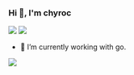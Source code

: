### Hi 👋, I'm chyroc

[![](https://komarev.com/ghpvc/?username=chyroc)](https://github.com/chyroc)
[![](https://img.shields.io/github/followers/chyroc?label=Follow&style=social)](https://github.com/chyroc)

- 🔭 I’m currently working with go.

[![](https://github-readme-stats.vercel.app/api?username=chyroc&show_icons=true&count_private=true&line_height=40)]()
